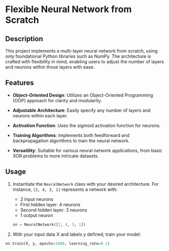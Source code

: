 # Flexible Neural Network from Scratch

## Description

This project implements a multi-layer neural network from scratch, using only foundational Python libraries such as NumPy. The architecture is crafted with flexibility in mind, enabling users to adjust the number of layers and neurons within those layers with ease.

## Features

- **Object-Oriented Design**: Utilizes an Object-Oriented Programming (OOP) approach for clarity and modularity.
  
- **Adjustable Architecture**: Easily specify any number of layers and neurons within each layer.
  
- **Activation Function**: Uses the sigmoid activation function for neurons.
  
- **Training Algorithms**: Implements both feedforward and backpropagation algorithms to train the neural network.

- **Versatility**: Suitable for various neural network applications, from basic XOR problems to more intricate datasets.

## Usage

1. Instantiate the `NeuralNetwork` class with your desired architecture. For instance, `[2, 4, 3, 1]` represents a network with:
   - 2 input neurons
   - First hidden layer: 4 neurons
   - Second hidden layer: 3 neurons
   - 1 output neuron

   ```python
   nn = NeuralNetwork([2, 4, 3, 1])

2. With your input data X and labels y defined, train your model:

  ```python
  nn.train(X, y, epochs=1000, learning_rate=0.1)

